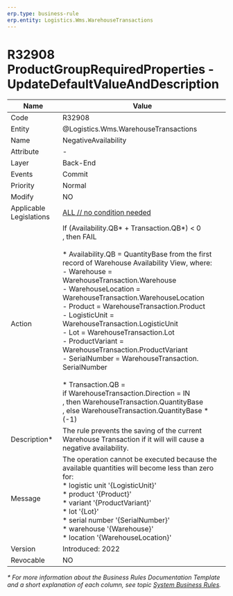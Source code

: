 ```yaml
---
erp.type: business-rule
erp.entity: Logistics.Wms.WarehouseTransactions
---
```


# R32908 ProductGroupRequiredProperties - UpdateDefaultValueAndDescription

| Name | Value |
| ---- | ----- |
| Code | R32908 |
| Entity | @Logistics.Wms.WarehouseTransactions |
| Name | NegativeAvailability |
| Attribute | - |
| Layer | Back-End |
| Events | Commit |
| Priority | Normal |
| Modify | NO |
| Applicable Legislations | [ALL // no condition needed](xref:applicable-legislations) |
| Action | If (Availability.QB* + Transaction.QB*) < 0 <br/>, then FAIL <br/><br/>* Availability.QB = QuantityBase from the first record of Warehouse Availability View, where: <br/>- Warehouse = WarehouseTransaction.Warehouse <br/> - WarehouseLocation = WarehouseTransaction.WarehouseLocation<br/> - Product = WarehouseTransaction.Product<br/> - LogisticUnit = WarehouseTransaction.LogisticUnit<br/> - Lot = WarehouseTransaction.Lot<br/> - ProductVariant = WarehouseTransaction.ProductVariant<br/> - SerialNumber = WarehouseTransaction. SerialNumber<br/><br/> * Transaction.QB = <br/>           if WarehouseTransaction.Direction = IN<br/>           , then WarehouseTransaction.QuantityBase<br/>           , else WarehouseTransaction.QuantityBase * (-1)|
| Description*| The rule prevents the saving of the current Warehouse Transaction if it will will cause а negative availability.|  
| Message |  The operation cannot be executed because the available quantities will become less than zero for:<br/> * logistic unit '{LogisticUnit}'<br/> * product '{Product}'<br/>  * variant '{ProductVariant}'<br/> * lot '{Lot}'<br/> * serial number '{SerialNumber}'<br/> * warehouse '{Warehouse}'<br/> * location '{WarehouseLocation}' |
| Version | Introduced: 2022 |
| Revocable | NO |

*\* For more information about the Business Rules Documentation Template and a short explanation of each column, see
topic [System Business Rules](../templates/template-description-system-business-rules.md).*
